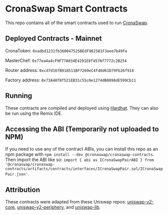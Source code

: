 # CronaSwap Smart Contracts
This repo contains all of the smart contracts used to run [CronaSwap](https://cronaswap.org).

## Deployed Contracts - Mainnet 
CronaToken: `0xadbd1231fb360047525BEdF962581F3eee7b49fe`

MasterChef: `0x77ea4a4cF9F77A034E4291E8f457Af7772c2B254`

Router address: `0xcd7d16fB918511BF7269eC4f48d61D79Fb26f918`

Factory address: `0x73A48f8f521EB31c55c0e1274dB0898dE599Cb11`



## Running
These contracts are compiled and deployed using [Hardhat](https://hardhat.org/). They can also be run using the Remix IDE.

## Accessing the ABI (Temporarily not uploaded to NPM)
If you need to use any of the contract ABIs, you can install this repo as an npm package with `npm install --dev @cronaswap/cronaswap-contracts`. Then import the ABI like so: `import { abi as ICronaSwapPairABI } from '@cronaswap/cronaswap-contracts/artifacts/contracts/interfaces/ICronaSwapPair.sol/ICronaSwapPair.json'`.

## Attribution
These contracts were adapted from these Uniswap repos: [uniswap-v2-core](https://github.com/Uniswap/uniswap-v2-core), [uniswap-v2-periphery](https://github.com/Uniswap/uniswap-v2-core), and [uniswap-lib](https://github.com/Uniswap/uniswap-lib).
